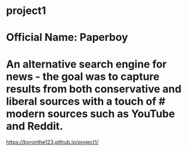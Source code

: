 # project1
# Official Name: Paperboy
# An alternative search engine for news - the goal was to capture results from both conservative and liberal sources with a touch of # modern sources such as YouTube and Reddit.
https://byronthe123.github.io/project1/
